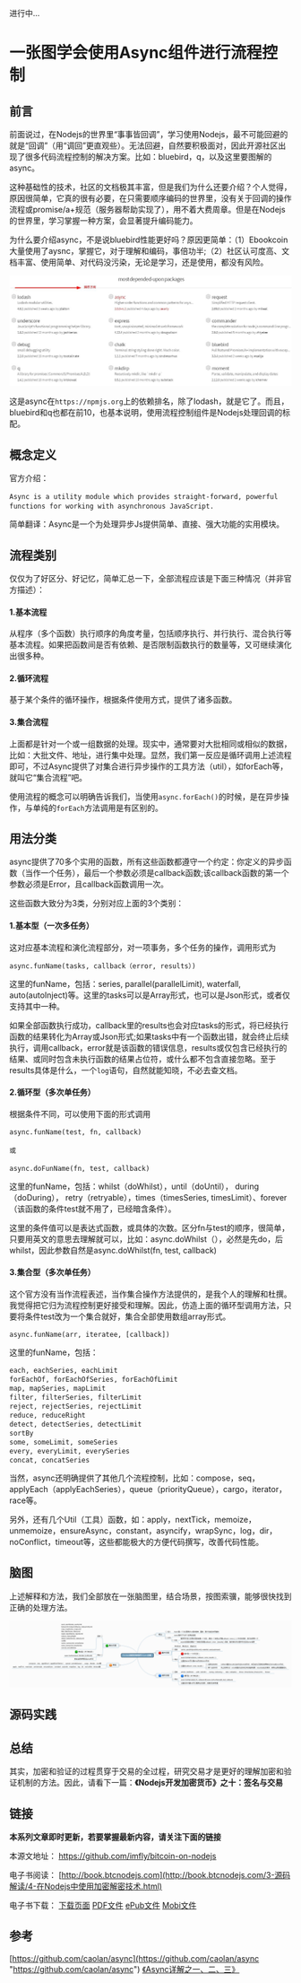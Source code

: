 进行中...

# 一张图学会使用Async组件进行流程控制

## 前言

前面说过，在Nodejs的世界里“事事皆回调”，学习使用Nodejs，最不可能回避的就是“回调”（用“调回”更直观些）。无法回避，自然要积极面对，因此开源社区出现了很多代码流程控制的解决方案。比如：bluebird，q，以及这里要图解的async。

这种基础性的技术，社区的文档极其丰富，但是我们为什么还要介绍？个人觉得，原因很简单，它真的很有必要，在只需要顺序编码的世界里，没有关于回调的操作流程或promise/a+规范（服务器帮助实现了），用不着大费周章。但是在Nodejs的世界里，学习掌握一种方案，会显著提升编码能力。

为什么要介绍async，不是说bluebird性能更好吗？原因更简单：（1）Ebookcoin大量使用了aysnc，掌握它，对于理解和编码，事倍功半;（2）社区认可度高、文档丰富、使用简单、对代码没污染，无论是学习，还是使用，都没有风险。

![most-depended-upon-packages.jpg][]

这是async在`https://npmjs.org`上的依赖排名，除了lodash，就是它了。而且，bluebird和q也都在前10，也基本说明，使用流程控制组件是Nodejs处理回调的标配。

## 概念定义

官方介绍：

`Async is a utility module which provides straight-forward, powerful functions for working with asynchronous JavaScript. `

简单翻译：Async是一个为处理异步Js提供简单、直接、强大功能的实用模块。

## 流程类别

仅仅为了好区分、好记忆，简单汇总一下，全部流程应该是下面三种情况（并非官方描述）：

#### 1.基本流程

从程序（多个函数）执行顺序的角度考量，包括顺序执行、并行执行、混合执行等基本流程。如果把函数间是否有依赖、是否限制函数执行的数量等，又可继续演化出很多种。

#### 2.循环流程

基于某个条件的循环操作，根据条件使用方式，提供了诸多函数。

#### 3.集合流程

上面都是针对一个或一组数据的处理。现实中，通常要对大批相同或相似的数据，比如：大批文件、地址，进行集中处理。显然，我们第一反应是循环调用上述流程即可，不过Async提供了对集合进行异步操作的工具方法（util），如forEach等，就叫它“集合流程”吧。

使用流程的概念可以明确告诉我们，当使用`async.forEach()`的时候，是在异步操作，与单纯的`forEach`方法调用是有区别的。

## 用法分类

async提供了70多个实用的函数，所有这些函数都遵守一个约定：你定义的异步函数（当作一个任务），最后一个参数必须是callback函数;该callback函数的第一个参数必须是Error，且callback函数调用一次。

这些函数大致分为3类，分别对应上面的3个类别：

#### 1.基本型（一次多任务）

这对应基本流程和演化流程部分，对一项事务，多个任务的操作，调用形式为

```
async.funName(tasks, callback（error, results）)
```

这里的funName，包括：series, parallel(parallelLimit), waterfall, auto(autoInject)等。这里的tasks可以是Array形式，也可以是Json形式，或者仅支持其中一种。

如果全部函数执行成功，callback里的results也会对应tasks的形式，将已经执行函数的结果转化为Array或Json形式;如果tasks中有一个函数出错，就会终止后续执行，调用callback，error就是该函数的错误信息，results或仅包含已经执行的结果、或同时包含未执行函数的结果占位符，或什么都不包含直接忽略。至于results具体是什么，一个`log`语句，自然就能知晓，不必去查文档。

#### 2.循环型（多次单任务）

根据条件不同，可以使用下面的形式调用

```
async.funName(test, fn, callback)

或

async.doFunName(fn, test, callback)
```

这里的funName，包括：whilst（doWhilst），until（doUntil）， during（doDuring）， retry（retryable），times（timesSeries, timesLimit）、forever（该函数的条件test就不用了，已经暗含条件）。

这里的条件值可以是表达式函数，或具体的次数。区分fn与test的顺序，很简单，只要用英文的意思去理解就可以，比如：async.doWhilst（），必然是先do，后whilst，因此参数自然是async.doWhilst(fn, test, callback)

#### 3.集合型（多次单任务）

这个官方没有当作流程表述，当作集合操作方法提供的，是我个人的理解和杜撰。我觉得把它归为流程控制更好接受和理解。因此，仿造上面的循环型调用方法，只要将条件test改为一个集合就好，集合全部使用数组array形式。

```
async.funName(arr, iteratee, [callback])
```

这里的funName，包括：

```
each, eachSeries, eachLimit
forEachOf, forEachOfSeries, forEachOfLimit
map, mapSeries, mapLimit
filter, filterSeries, filterLimit
reject, rejectSeries, rejectLimit
reduce, reduceRight
detect, detectSeries, detectLimit
sortBy
some, someLimit, someSeries
every, everyLimit, everySeries
concat, concatSeries
```

当然，async还明确提供了其他几个流程控制，比如：compose，seq，applyEach（applyEachSeries），queue（priorityQueue），cargo，iterator，race等。

另外，还有几个Util（工具）函数，如：apply，nextTick，memoize，unmemoize，ensureAsync，constant，asyncify，wrapSync，log，dir，noConflict，timeout等，这些都能极大的方便代码撰写，改善代码性能。

## 脑图

上述解释和方法，我们全部放在一张脑图里，结合场景，按图索骥，能够很快找到正确的处理方法。

![Nodejs流程控制组件Async全解.png][]

## 源码实践


## 总结

其实，加密和验证的过程贯穿于交易的全过程，研究交易才是更好的理解加密和验证机制的方法。因此，请看下一篇：**《Nodejs开发加密货币》之十：签名与交易**

## 链接

**本系列文章即时更新，若要掌握最新内容，请关注下面的链接**

本源文地址： https://github.com/imfly/bitcoin-on-nodejs

电子书阅读： [http://book.btcnodejs.com](http://book.btcnodejs.com/3-源码解读/4-在Nodejs中使用加密解密技术.html)

电子书下载： [下载页面][] [PDF文件][] [ePub文件][] [Mobi文件][]

[PDF文件]: https://www.gitbook.com/download/pdf/book/imfly/bitcoin-on-nodejs
[ePub文件]: https://www.gitbook.com/download/epub/book/imfly/bitcoin-on-nodejs
[Mobi文件]: https://www.gitbook.com/download/mobi/book/imfly/bitcoin-on-nodejs
[下载页面]: https://www.gitbook.com/book/imfly/bitcoin-on-nodejs/details

## 参考

[https://github.com/caolan/async](https://github.com/caolan/async "https://github.com/caolan/async")
[《Async详解之一、二、三》](../6-转载文章/1-Async详解之一：流程控制.html)

[most-depended-upon-packages.jpg]: ../styles/images/11/most-depended-upon-packages.jpg
[Nodejs流程控制组件Async全解.png]: ../styles/images/naotu/Nodejs流程控制组件Async全解.png
